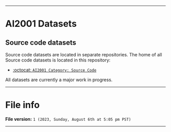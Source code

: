 
***

# AI2001 Datasets

## Source code datasets

Source code datasets are located in separate repositories. The home of all Source code datasets is located in this repository:

- [:octocat: `AI2001 Category: Source Code`](https://github.com/seanpm2001/AI2001_Category-Source_Code/)

All datasets are currently a major work in progress.

***

# File info

**File version:** `1 (2023, Sunday, August 6th at 5:05 pm PST)`

***
